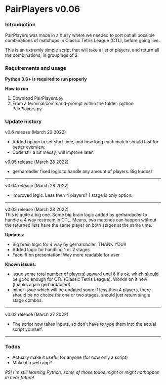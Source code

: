 # PairPlayers v0.06

### Introduction
PairPlayers was made in a hurry where we needed to sort out all possible combinations of
matchups in Classic Tetris League (CTL), before going live. 

This is an extremly simple script that will take a list of players, and return
all the combinations, in groupings of 2. 

### Requirements and usage
**Python 3.6+ is required to run properly**  
    

**How to run**  
1. Download PairPlayers.py
2. From a terminal/command-prompt within the folder: python PairPlayers.py

  

### Update history
v0.6 release (March 29 2022)  
- Added option to set start time, and how long each match should last for better overview.
- Code still a bit messy, will improve later.

v0.05 release (March 28 2022)  
- gerhardadler fixed logic to handle any amount of players. Big kudos!

---

v0.04 release (March 28 2022)  
- Improved logic. Less then 4 players? 1 stage is only option.  

---

v0.03 release (March 28 2022)  
This is quite a big one. Some big brain logic added by gerhardadler to handle a 4 way restream
in CTL. Means, two matches can happen without the returned lists have the same player on 
both stages at the same time.

  **Updates**:
  - Big brain logic for 4 way by gerhardadler, THANK YOU!!
  - Added logic for handling 1 or 2 stages
  - Facelift on presentation! Way more readable for user

  **Known issues**:
  - issue some total number of players! upward until 6 it's ok, which should be good enough for
    CTL (Classic Tetris League). Workin on it now (thanks again gerhardadler!)
  - minor issue which will be updated soon: if less then 4 players, there should be no choice
    for one or two stages. should just return single stage combos. 

---

v0.02 release (March 27 2022)
  - The script now takes inputs, so don't have to type them into the
    actual script yourself.

---

### Todos
- Actually make it useful for anyone (for now only a script)
- Make it a web app?

*PS! I'm still learning Python, some of those todos might or might nothappen in near future!*

